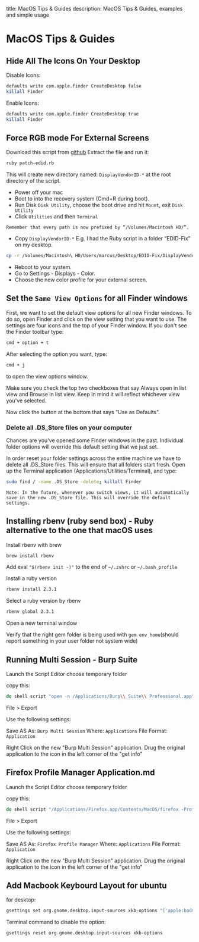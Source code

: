 title: MacOS Tips & Guides
description: MacOS Tips & Guides, examples and simple usage

# MacOS Tips & Guides

## Hide All The Icons On Your Desktop

Disable Icons:

```bash
defaults write com.apple.finder CreateDesktop false
killall Finder
```

Enable Icons:

```bash
defaults write com.apple.finder CreateDesktop true
killall Finder
```

## Force RGB mode For External Screens

Download this script from [github](https://gist.github.com/adaugherity/7435890)
Extract the file and run it:

```bash
ruby patch-edid.rb
```

This will create new directory named: `DisplayVendorID-*` at the root directory of the script.

- Power off your mac
- Boot to into the recovery system (Cmd+R during boot).
- Run Disk `Disk Utility`, choose the boot drive and hit `Mount`, exit `Disk Utility`
- Click `Utilities` and then `Terminal`

`Remember that every path is now prefixed by “/Volumes/Macintosh HD/”.`

- Copy `DisplayVendorID-*` E.g. I had the Ruby script in a folder “EDID-Fix” on my desktop.

```bash
cp -r /Volumes/Macintosh\ HD/Users/marcus/Desktop/EDID-Fix/DisplayVendorID-* /Volumes/Macintosh\ HD/System/Library/Displays/Contents/Resources/Overrides/
```

- Reboot to your system.
- Go to Settings - Displays - Color.
- Choose the new color profile for your external screen.

## Set the `Same View Options` for all Finder windows

First, we want to set the default view options for all new Finder windows. To do so, open Finder and click on the view setting that you want to use. The settings are four icons and the top of your Finder window.
If you don't see the Finder toolbar type:

```bash
cmd + option + t
```

After selecting the option you want, type:

```bash
cmd + j
```

to open the view options window.

Make sure you check the top two checkboxes that say Always open in list view and Browse in list view. Keep in mind it will reflect whichever view you've selected.

Now click the button at the bottom that says "Use as Defaults".

### Delete all .DS_Store files on your computer

Chances are you've opened some Finder windows in the past. Individual folder options will override this default setting that we just set.

In order reset your folder settings across the entire machine we have to delete all .DS_Store files. This will ensure that all folders start fresh. Open up the Terminal application (Applications/Utilities/Terminal), and type:

```bash
sudo find / -name .DS_Store -delete; killall Finder
```

`Note: In the future, whenever you switch views, it will automatically save in the new .DS_Store file. This will override the default settings.`

## Installing rbenv (ruby send box) - Ruby alternative to the one that macOS uses

Install rbenv with brew

```bash
brew install rbenv
```

Add eval `"$(rbenv init -)"` to the end of `~/.zshrc` or `~/.bash_profile`

Install a ruby version

```bash
rbenv install 2.3.1
```

Select a ruby version by rbenv

```bash
rbenv global 2.3.1
```

Open a new terminal window

Verify that the right gem folder is being used with `gem env home`(should report something in your user folder not system wide)

## Running Multi Session - Burp Suite

Launch the Script Editor choose temporary folder

copy this:

```bash
do shell script "open -n /Applications/Burp\\ Suite\\ Professional.app"
```

File > Export

Use the following settings:

Save AS As: `Burp Multi Session`
Where: `Applications`
File Format: `Application`

Right Click on the new "Burp Multi Session" application.
Drug the original application to the icon in the left corner of the "get info"

## Firefox Profile Manager Application.md

Launch the Script Editor choose temporary folder

copy this:

```bash
do shell script "/Applications/Firefox.app/Contents/MacOS/firefox -ProfileManager &> /dev/null &"
```

File > Export

Use the following settings:

Save AS As: `Firefox Profile Manager`
Where: `Applications`
File Format: `Application`

Right Click on the new "Burp Multi Session" application.
Drug the original application to the icon in the left corner of the "get info"

## Add Macbook Keybourd Layout for ubuntu

for desktop:

```bash
gsettings set org.gnome.desktop.input-sources xkb-options "['apple:badmap']"
```

Terminal command to disable the option:

```bash
gsettings reset org.gnome.desktop.input-sources xkb-options
```

<!-- for headless (server):

```bash
sudo apt-get install keyboard-configuration console-data console-setup console-locales
sudo dpkg-reconfigure keyboard-configuration
```

-> MacBook / MacBookPro (Intl)

-> English

-> English

-> Right Alt (AltGr)

-> No Compose Key -->
